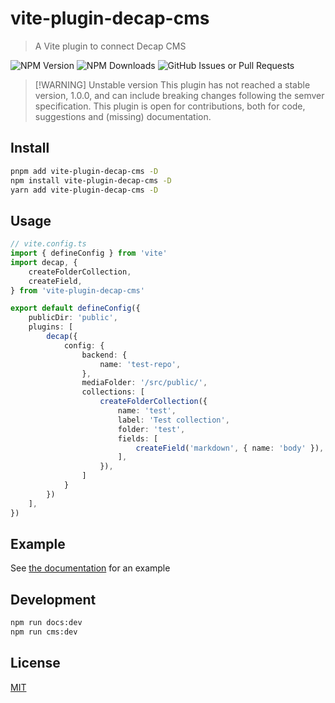 # vite-plugin-decap-cms

> A Vite plugin to connect Decap CMS

![NPM Version](https://img.shields.io/npm/v/vite-plugin-decap-cms)
![NPM Downloads](https://img.shields.io/npm/dm/vite-plugin-decap-cms)
![GitHub Issues or Pull Requests](https://img.shields.io/github/issues/ghostrider-05/vite-plugin-decap-cms)

> [!WARNING] Unstable version
> This plugin has not reached a stable version, 1.0.0, and can include breaking changes following the semver specification. This plugin is open for contributions, both for code, suggestions and (missing) documentation.

## Install

```sh
pnpm add vite-plugin-decap-cms -D
npm install vite-plugin-decap-cms -D
yarn add vite-plugin-decap-cms -D
```

## Usage

```ts
// vite.config.ts
import { defineConfig } from 'vite'
import decap, {
    createFolderCollection,
    createField,
} from 'vite-plugin-decap-cms'

export default defineConfig({
    publicDir: 'public',
    plugins: [
        decap({
            config: {
                backend: {
                    name: 'test-repo',
                },
                mediaFolder: '/src/public/',
                collections: [
                    createFolderCollection({
                        name: 'test',
                        label: 'Test collection',
                        folder: 'test',
                        fields: [
                            createField('markdown', { name: 'body' }),
                        ],
                    }),
                ]
            }
        })
    ],
})
```

## Example

See [the documentation](https://vite-plugin-decap-cms.pages.dev) for an example

## Development

```sh
npm run docs:dev
npm run cms:dev
```

## License

[MIT](LICENSE)
